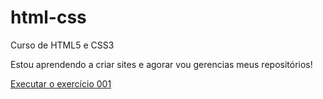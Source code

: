 # html-css
 Curso de HTML5 e CSS3

Estou aprendendo a criar sites e agorar vou gerencias meus repositórios!

<a href="https://viniciusousa.github.io/html-css/exercicios/ex001/index.html"> Executar o exercício 001 </a>
 